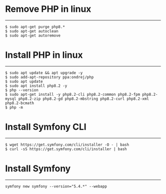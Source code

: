 
# Remove PHP in linux
-----------------

    $ sudo apt-get purge php8.*
    $ sudo apt-get autoclean
    $ sudo apt-get autoremove

# Install PHP in linux
-----------

    $ sudo apt update && apt upgrade -y
    $ sudo add-apt-repository ppa:ondrej/php
    $ sudo apt update
    $ sudo apt install php8.2 -y
    $ php --version
    $ sudo apt-get install -y php8.2-cli php8.2-common php8.2-fpm php8.2-mysql php8.2-zip php8.2-gd php8.2-mbstring php8.2-curl php8.2-xml php8.2-bcmath
    $ php -m


# Install Symfony CLI
----------------
    $ wget https://get.symfony.com/cli/installer -O - | bash
    $ curl -sS https://get.symfony.com/cli/installer | bash

# Install Symfony
------------------

    symfony new symfony --version="5.4.*" --webapp
